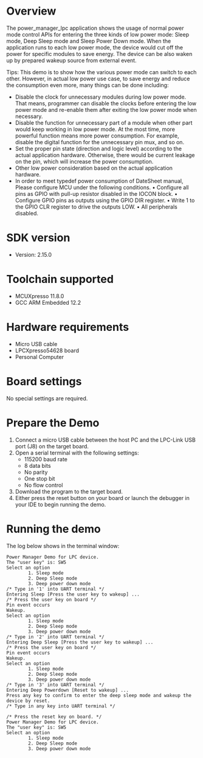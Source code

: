 Overview
========
The power_manager_lpc application shows the usage of normal power mode control APIs for entering the three kinds of
low power mode: Sleep mode, Deep Sleep mode and Sleep Power Down mode. When the application runs to each low power
mode, the device would cut off the power for specific modules to save energy. The device can be also waken up by
prepared wakeup source from external event.

 Tips:
 This demo is to show how the various power mode can switch to each other. However, in actual low power use case, to save energy and reduce the consumption even more, many things can be done including:
 - Disable the clock for unnecessary modules during low power mode. That means, programmer can disable the clocks before entering the low power mode and re-enable them after exiting the low power mode when necessary.
 - Disable the function for unnecessary part of a module when other part would keep working in low power mode. At the most time, more powerful function means more power consumption. For example, disable the digital function for the unnecessary pin mux, and so on.
 - Set the proper pin state (direction and logic level) according to the actual application hardware. Otherwise, there would be current leakage on the pin, which will increase the power consumption.
 - Other low power consideration based on the actual application hardware.
 - In order to meet typedef power consumption of DateSheet manual, Please configure MCU under the following conditions.
     • Configure all pins as GPIO with pull-up resistor disabled in the IOCON block.
     • Configure GPIO pins as outputs using the GPIO DIR register.
     • Write 1 to the GPIO CLR register to drive the outputs LOW.
     • All peripherals disabled.

SDK version
===========
- Version: 2.15.0

Toolchain supported
===================
- MCUXpresso  11.8.0
- GCC ARM Embedded  12.2

Hardware requirements
=====================
- Micro USB cable
- LPCXpresso54628 board
- Personal Computer

Board settings
==============
No special settings are required.

Prepare the Demo
================
1.  Connect a micro USB cable between the host PC and the LPC-Link USB port (J8) on the target board.
2.  Open a serial terminal with the following settings:
    - 115200 baud rate
    - 8 data bits
    - No parity
    - One stop bit
    - No flow control
3.  Download the program to the target board.
4.  Either press the reset button on your board or launch the debugger in your IDE to begin running the demo.

Running the demo
================
The log below shows in the terminal window:
~~~~~~~~~~~~~~~~~~~~~~~~~~~~~~~~~~~
Power Manager Demo for LPC device.
The "user key" is: SW5
Select an option
        1. Sleep mode
        2. Deep Sleep mode
        3. Deep power down mode
/* Type in '1' into UART terminal */
Entering Sleep [Press the user key to wakeup] ...
/* Press the user key on board */
Pin event occurs
Wakeup.
Select an option
        1. Sleep mode
        2. Deep Sleep mode
        3. Deep power down mode
/* Type in '2' into UART terminal */
Entering Deep Sleep [Press the user key to wakeup] ...
/* Press the user key on board */
Pin event occurs
Wakeup.
Select an option
        1. Sleep mode
        2. Deep Sleep mode
        3. Deep power down mode
/* Type in '3' into UART terminal */
Entering Deep Powerdown [Reset to wakeup] ...
Press any key to confirm to enter the deep sleep mode and wakeup the device by reset.
/* Type in any key into UART terminal */

/* Press the reset key on board. */
Power Manager Demo for LPC device.
The "user key" is: SW5
Select an option
        1. Sleep mode
        2. Deep Sleep mode
        3. Deep power down mode
~~~~~~~~~~~~~~~~~~~~~~~~~~~~~~~~~~~
